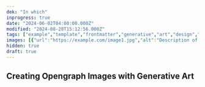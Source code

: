 ```yaml
---
dek: "In which"
inprogress: true
date: "2024-06-02T04:00:00.000Z"
modified: "2024-08-20T15:12:56.000Z"
tags: ["example","template","frontmatter","generative","art","design","visualization"]
images: [{"url":"https://example.com/image1.jpg","alt":"Description of image 1"}]
hidden: true
draft: true
---
```

## Creating Opengraph Images with Generative Art
